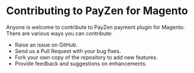 # Contributing to PayZen for Magento

Anyone is welcome to contribute to PayZen payment plugin for Magento. There are various ways you can contribute:

- Raise an issue on GitHub.
- Send us a Pull Request with your bug fixes.
- Fork your own copy of the repository to add new features.
- Provide feedback and suggestions on enhancements.
